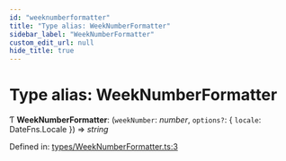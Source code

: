 ```yaml
---
id: "weeknumberformatter"
title: "Type alias: WeekNumberFormatter"
sidebar_label: "WeekNumberFormatter"
custom_edit_url: null
hide_title: true
---
```


# Type alias: WeekNumberFormatter

Ƭ **WeekNumberFormatter**: (`weekNumber`: *number*, `options?`: { `locale`: DateFns.Locale  }) => *string*

Defined in: [types/WeekNumberFormatter.ts:3](https://github.com/gpbl/react-day-picker/blob/7a46f8df/packages/react-day-picker/src/types/WeekNumberFormatter.ts#L3)
